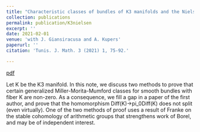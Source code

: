 ```yaml
---
title: "Characteristic classes of bundles of K3 manifolds and the Nielsen realization problem"
collection: publications
permalink: publication/K3nielsen
excerpt: ''
date: 2021-02-01
venue: 'with J. Giansiracusa and A. Kupers'
paperurl: ''
citation: 'Tunis. J. Math. 3 (2021) 1, 75-92.'

---
```


[pdf](http://bena-tshishiku.github.io/files/papers/papers/K3nielsen.pdf)

Let K be the K3 manifold. In this note, we discuss two methods 
to prove that certain generalized Miller-Morita-Mumford classes for 
smooth bundles with fiber K are non-zero. As a consequence, we fill a 
gap in a paper of the first author, and prove that the homomorphism 
Diff(K)→pi_0Diff(K) does not split (even virtually). One of the two methods of proof uses 
a result of Franke on the stable cohomology of arithmetic groups that 
strengthens work of Borel, and may be of independent interest.
